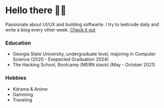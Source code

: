# Hello there 🙋‍♂️

Passionate about UI/UX and building softwarte. I try to leetcode daily and write a blog every other week. [Check it out](https://isatvik.com/)

### Education ###

-  Georgia State University, undergraduate level, majoring in Computer Science <wbr>(2020 - Exepected Graduation 2024)<wbr>
-  The Hacking School, Bootcamp (MERN stack) <wbr>(May - October 2021)<wbr>
 
### Hobbies ###

- Kdrama & Anime
- Gamming
- Traveling 

